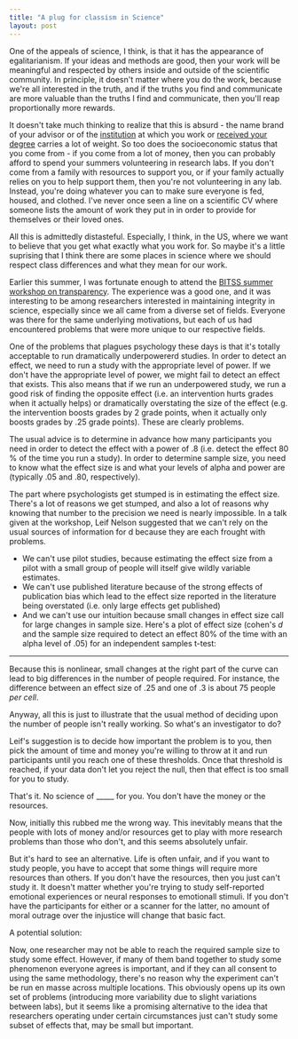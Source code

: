 ```yaml
---
title: "A plug for classism in Science"
layout: post
---
```


One of the appeals of science, I think, is that it has the appearance of egalitarianism. If your ideas and methods are good, then your work will be meaningful and respected by others inside and outside of the scientific community. In principle, it doesn't matter where you do the work, because we're all interested in the truth, and if the truths you find and communicate are more valuable than the truths I find and communicate, then you'll reap proportionally more rewards.

It doesn't take much thinking to realize that this is absurd - the name brand of your advisor or of the [institution](http://gppreview.com/2012/12/03/superpowers-the-american-academic-elite/) at which you work or [received your degree](http://advances.sciencemag.org/content/1/1/e1400005) carries a lot of weight. So too does the socioeconomic status that you come from - if you come from a lot of money, then you can probably afford to spend your summers volunteering in research labs. If you don't come from a family with resources to support you, or if your family actually relies on you to help support them, then you're not volunteering in any lab. Instead, you're doing whatever you can to make sure everyone is fed, housed, and clothed. I've never once seen a line on a scientific CV where someone lists the amount of work they put in in order to provide for themselves or their loved ones.

All this is admittedly distasteful. Especially, I think, in the US, where we want to believe that you get what exactly what you work for. So maybe it's a little suprising that I think there are some places in science where we should respect class differences and what they mean for our work.

Earlier this summer, I was fortunate enough to attend the [BITSS summer workshop on transparency](http://www.bitss.org/training/training-2015/). The experience was a good one, and it was interesting to be among researchers interested in maintaining integrity in science, especially since we all came from a diverse set of fields. Everyone was there for the same underlying motivations, but each of us had encountered problems that were more unique to our respective fields.

One of the problems that plagues psychology these days is that it's totally acceptable to run dramatically underpowererd studies. In order to detect an effect, we need to run a study with the appropriate level of power. If we don't have the appropriate level of power, we might fail to detect an effect that exists. This also means that if we run an underpowered study, we run a good risk of finding the opposite effect (i.e. an intervention hurts grades when it actually helps) or dramatically overstating the size of the effect (e.g. the intervention boosts grades by 2 grade points, when it actually only boosts grades by .25 grade points). These are clearly problems.

The usual advice is to determine in advance how many participants you need in order to detect the effect with a power of .8 (i.e. detect the effect 80 % of the time you run a study). In order to determine sample size, you need to know what the effect size is and what your levels of alpha and power are (typically .05 and .80, respectively).

The part where psychologists get stumped is in estimating the effect size. There's a lot of reasons we get stumped, and also a lot of reasons why knowing that number to the precision we need is nearly impossible. In a talk given at the workshop, Leif Nelson suggested that we can't rely on the usual sources of information for d because they are each frought with problems.

- We can't use pilot studies, because estimating the effect size from a pilot with a small group of people will itself give wildly variable estimates.
- We can't use published literature because of the strong effects of publication bias which lead to the effect size reported in the literature being overstated (i.e. only large effects get published)
- And we can't use our intuition because small changes in effect size call for large changes in sample size. Here's a plot of effect size (cohen's *d* and the sample size required to detect an effect 80% of the time with an alpha level of .05) for an independent samples t-test:


****


Because this is nonlinear, small changes at the right part of the curve can lead to big differences in the number of people required. For instance, the difference between an effect size of .25 and one of .3 is about 75 people *per cell*.

Anyway, all this is just to illustrate that the usual method of deciding upon the number of people isn't really working. So what's an investigator to do?

Leif's suggestion is to decide how important the problem is to you, then pick the amount of time and money you're willing to throw at it and run participants until you reach one of these thresholds. Once that threshold is reached, if your data don't let you reject the null, then that effect is too small for you to study.

That's it. No science of _____ for you. You don't have the money or the resources.

Now, initially this rubbed me the wrong way. This inevitably means that the people with lots of money and/or resources get to play with more research problems than those who don't, and this seems absolutely unfair.

But it's hard to see an alternative. Life is often unfair, and if you want to study people, you have to accept that some things will require more resources than others. If you don't have the resources, then you just can't study it. It doesn't matter whether you're trying to study self-reported emotional experiences or neural responses to emotionall stimuli. If you don't have the participants for either or a scanner for the latter, no amount of moral outrage over the injustice will change that basic fact.

A potential solution:

Now, one researcher may not be able to reach the required sample size to study some effect. However, if many of them band together to study some phenomenon everyone agrees is important, and if they can all consent to using the same methodology, there's no reason why the experiment can't be run en masse across multiple locations. This obviously opens up its own set of problems (introducing more variability due to slight variations between labs), but it seems like a promising alternative to the idea that researchers operating under certain circumstances just can't study some subset of effects that, may be small but important.    
